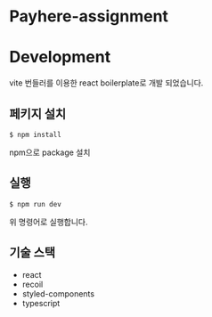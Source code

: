 # Payhere-assignment

# Development

vite 번들러를 이용한 react boilerplate로 개발 되었습니다.

## 페키지 설치 

```shell
$ npm install
```
npm으로 package 설치 

## 실행 

```shell
$ npm run dev 
```

위 명령어로 실행합니다. 

## 기술 스택 

- react
- recoil 
- styled-components 
- typescript